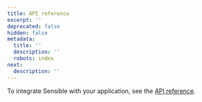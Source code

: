 ```yaml
---
title: API reference
excerpt: ''
deprecated: false
hidden: false
metadata:
  title: ''
  description: ''
  robots: index
next:
  description: ''
---
```

To integrate Sensible with your application, see the [API reference](https://docs.sensible.so/reference).
